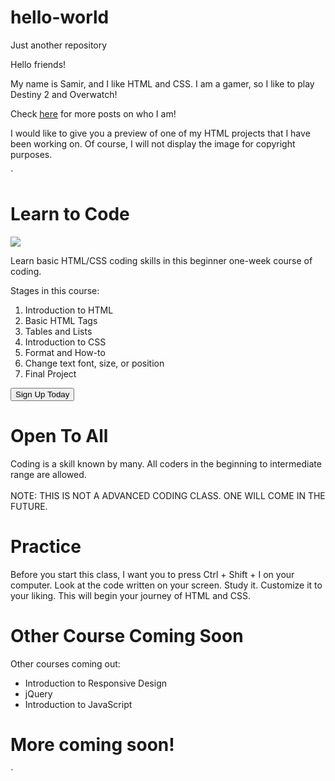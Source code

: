 # hello-world
Just another repository

Hello friends!

My name is Samir, and I like HTML and CSS. I am a gamer, so I like to play Destiny 2 and Overwatch!

Check [here](blubberyyew.github.io) for more posts on who I am!

I would like to give you a preview of one of my HTML projects that I have been working on. Of course, I will not display the image for copyright purposes.

`<!DOCTYPE html>
<html>
<head>
<link rel = "stylesheet" type = "text/css" href = "yourowncode.css">
<script src="https://ajax.googleapis.com/ajax/libs/jquery/3.2.1/jquery.min.js"></script>
<link href="https://fonts.googleapis.com/css?family=Oswald|Raleway" rel="stylesheet">
</head>

<body>

<div class = "headers">
<h1>Learn to Code</h1>
</div>
<a href = "#" target="_blank"><img src = "Coder.png" style="display: block; margin: 0 auto"/></a>
<div class = "paragraph">
  <p>Learn basic HTML/CSS coding skills in this beginner one-week course of coding.<p>
    <p>Stages in this course:</p>
    <ol>
      <li>Introduction to HTML</li>
      <li>Basic HTML Tags</li>
      <li>Tables and Lists</li>
      <li>Introduction to CSS</li>
      <li>Format and How-to</li>
      <li>Change text font, size, or position</li>
      <li>Final Project</li>
    </ol>
    <button class="button button2">Sign Up Today</button>
</div>

<div class = "headers">
  <h1>Open To All</h1>
</div>

<div class = "paragraph">
  <p>Coding is a skill known by many. All coders in the beginning to intermediate range are allowed.<br /> <br /> NOTE: THIS IS NOT A ADVANCED CODING CLASS. ONE WILL COME IN THE FUTURE.</p>
  <div class = "headers">
    <h1>Practice</h1>
  </div>
  
  <div class = "paragraph">
    <p>Before you start this class, I want you to press Ctrl + Shift + I on your computer. Look at the code written on your screen. Study it. Customize it to your liking. This will begin your journey of HTML and CSS.</p>
    <div class = "headers">
      <h1>Other Course Coming Soon</h1>
    </div>
    <div class = "paragraph">
      <p>Other courses coming out: <br /></p>
      <ul>
        <li>Introduction to Responsive Design</li>
        <li>jQuery</li>
        <li>Introduction to JavaScript</li>
      </ul>
      <div class = "headers">
        <h1>More coming soon!</h1>
      </div>
    </div>
  </div>
</div>
</body>
</html>
`
